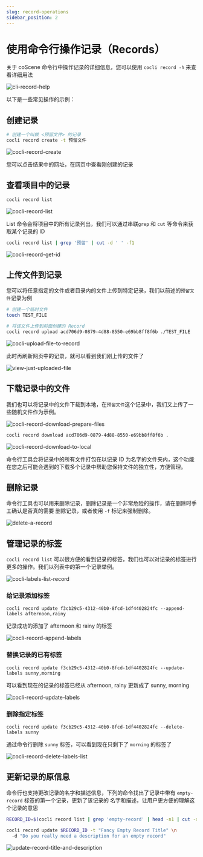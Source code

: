 ```yaml
---
slug: record-operations
sidebar_position: 2
---
```


# 使用命令行操作记录（Records）

关于 coScene 命令行中操作记录的详细信息，您可以使用 `cocli record -h` 来查看详细用法

![cli-record-help](./img/2-cocli-record-help.png)

以下是一些常见操作的示例：

## 创建记录

```bash
# 创建一个叫做 <预留文件> 的记录
cocli record create -t 预留文件
```

![cocli-record-create](./img/2-cocli-record-create.png)

您可以点击结果中的网址，在网页中查看刚创建的记录

## 查看项目中的记录

```bash
cocli record list
```

![cocli-record-list](./img/2-cocli-record-list.png)

List 命令会将项目中的所有记录列出，我们可以通过串联`grep` 和 `cut` 等命令来获取某个记录的 ID

```bash
cocli record list | grep '预留' | cut -d ' ' -f1
```

![cocli-record-get-id](./img/2-cocli-record-get-id.png)

## 上传文件到记录

您可以将任意指定的文件或者目录内的文件上传到特定记录，我们以前述的`预留文件`记录为例

```bash
# 创建一个临时文件
touch TEST_FILE

# 将该文件上传到前面创建的 Record
cocli record upload acd706d9-0879-4d88-8550-e69bb8ff8f6b ./TEST_FILE
```

![cocli-upload-file-to-record](./img/2-cocli-upload-file-to-record.png)

此时再刷新网页中的记录，就可以看到我们刚上传的文件了

![view-just-uploaded-file](./img/2-view-just-uploaded-file.png)

## 下载记录中的文件

我们也可以将记录中的文件下载到本地，在`预留文件`这个记录中，我们又上传了一些随机文件作为示例。

![cocli-record-download-prepare-files](./img/2-cocli-record-download-prepare-files.png)

```bash
cocli record download acd706d9-0879-4d88-8550-e69bb8ff8f6b .
```

![cocli-record-download-to-local](./img/2-cocli-record-download-to-local.png)

命令行工具会将记录中的所有文件打包在以记录 ID 为名字的文件夹内，这个功能在您之后可能会遇到的下载多个记录中帮助您保持文件的独立性，方便管理。

## 删除记录

命令行工具也可以用来删除记录，删除记录是一个非常危险的操作，请在删除时手工确认是否真的需要
删除记录，或者使用 `-f` 标记来强制删除。

![delete-a-record](./img/2-delete-a-record.png)

## 管理记录的标签

`cocli record list` 可以很方便的看到记录的标签，我们也可以对记录的标签进行更多的操作。我们以列表中的第一个记录举例。

![cocli-labels-list-record](./img/2-cocli-labels-list-record.png)

### 给记录添加标签

```
cocli record update f3cb29c5-4312-40b0-8fcd-1df4402824fc --append-labels afternoon,rainy
```

记录成功的添加了 afternoon 和 rainy 的标签

![cocli-record-append-labels](./img/2-cocli-record-append-labels.png)

### 替换记录的已有标签

```
cocli record update f3cb29c5-4312-40b0-8fcd-1df4402824fc --update-labels sunny,morning
```

可以看到现在的记录的标签已经从 afternoon, rainy 更新成了 sunny, morning

![cocli-record-update-labels](./img/2-cocli-record-update-labels.png)

### 删除指定标签

```
cocli record update f3cb29c5-4312-40b0-8fcd-1df4402824fc --delete-labels sunny
```

通过命令行删除 `sunny` 标签，可以看到现在只剩下了 `morning` 的标签了

![cocli-record-delete-labels-list](./img/2-cocli-record-delete-labels-list.png)

## 更新记录的原信息

命令行也支持更改记录的名字和描述信息，下列的命令找出了记录中带有 `empty-record` 标签的第一个记录，更新了该记录的
名字和描述，让用户更方便的理解这个记录的意思

```bash
RECORD_ID=$(cocli record list | grep 'empty-record' | head -n1 | cut -d ' ' -f1)

cocli record update $RECORD_ID -t "Fancy Empty Record Title" \n
  -d "Do you really need a description for an empty record"
```

![update-record-title-and-description](./img/2-update-record-title-and-description.png)
